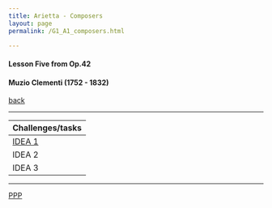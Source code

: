 ```yaml
---
title: Arietta - Composers
layout: page
permalink: /G1_A1_composers.html

---
```



#### Lesson Five from Op.42

#### Muzio Clementi (1752 - 1832)

[back](G1_A1)

***


| Challenges/tasks | 
| ------------ | 
| [IDEA 1](G1_A1_composers_idea_1.html)       |
| IDEA 2       |
| IDEA 3       |

***





[PPP](https://itunes.apple.com/gb/app/abrsm-piano-practice-partner/id891238739?mt=8>)



